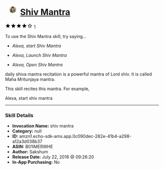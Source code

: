# &nbsp;<img src="skill_icon" alt="Shiv Mantra icon" width="36"> [Shiv Mantra](http://alexa.amazon.com/#skills/amzn1.echo-sdk-ams.app.0c090dec-282e-41b4-a298-a12a3d038b37)
![4 stars](../../images/ic_star_black_18dp_1x.png)![4 stars](../../images/ic_star_black_18dp_1x.png)![4 stars](../../images/ic_star_black_18dp_1x.png)![4 stars](../../images/ic_star_black_18dp_1x.png)![4 stars](../../images/ic_star_border_black_18dp_1x.png) 1

To use the Shiv Mantra skill, try saying...

* *Alexa, start Shiv Mantra*

* *Alexa, Launch Shiv Mantra*

* *Alexa, Open Shiv Mantra*

daily shiva mantra recitation is a powerful mantra of Lord shiv. It is called Maha Mritunjaya mantra. 

This skill recites this mantra. For example,

Alexa, start shiv mantra

***

### Skill Details

* **Invocation Name:** shiv mantra
* **Category:** null
* **ID:** amzn1.echo-sdk-ams.app.0c090dec-282e-41b4-a298-a12a3d038b37
* **ASIN:** B01IMERWHE
* **Author:** Sakshum
* **Release Date:** July 22, 2016 @ 09:26:20
* **In-App Purchasing:** No
